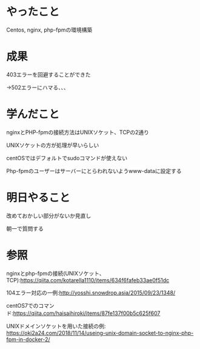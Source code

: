 # やったこと

Centos, nginx, php-fpmの環境構築



# 成果

403エラーを回避することができた

→502エラーにハマる、、、



# 学んだこと

nginxとPHP-fpmの接続方法はUNIXソケット、TCPの2通り

UNIXソケットの方が処理が早いらしい

centOSではデフォルトでsudoコマンドが使えない

Php-fpmのユーザーはサーバーにとらわれないようwww-dataに設定する



# 明日やること

改めておかしい部分がないか見直し

朝一で質問する



# 参照

nginxとphp-fpmの接続(UNIXソケット、TCP):https://qiita.com/kotarella1110/items/634f6fafeb33ae0f51dc

104エラー対応の一例:http://yosshi.snowdrop.asia/2015/09/23/1348/

centOS7でのコマンド:https://qiita.com/haisaihiroki/items/87fe137f00b5c625f607

UNIXドメインソケットを用いた接続の例: https://oki2a24.com/2018/11/14/useing-unix-domain-socket-to-nginx-php-fpm-in-docker-2/